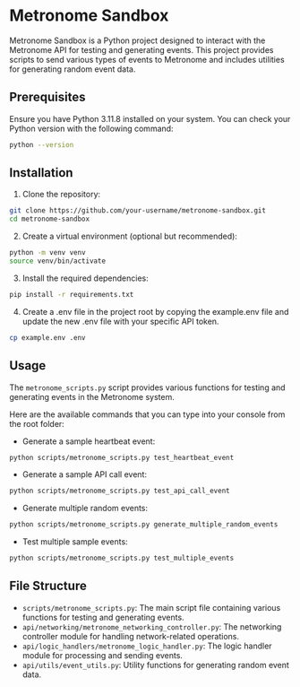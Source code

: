 # Metronome Sandbox
Metronome Sandbox is a Python project designed to interact with the Metronome API for testing and generating events. This project provides scripts to send various types of events to Metronome and includes utilities for generating random event data.

## Prerequisites
Ensure you have Python 3.11.8 installed on your system. You can check your Python version with the following command:

```bash
python --version
```

## Installation

1. Clone the repository:
```bash
git clone https://github.com/your-username/metronome-sandbox.git
cd metronome-sandbox
```

2. Create a virtual environment (optional but recommended):
```bash
python -m venv venv
source venv/bin/activate
```

3. Install the required dependencies:
```bash
pip install -r requirements.txt
```

4. Create a .env file in the project root by copying the example.env file and update the new .env file with your specific API token.
```bash
cp example.env .env
```
    
## Usage
The `metronome_scripts.py` script provides various functions for testing and generating events in the Metronome system. 

Here are the available commands that you can type into your console from the root folder:

- Generate a sample heartbeat event:
```bash
python scripts/metronome_scripts.py test_heartbeat_event
```

- Generate a sample API call event:
```bash
python scripts/metronome_scripts.py test_api_call_event
```

- Generate multiple random events:
```bash
python scripts/metronome_scripts.py generate_multiple_random_events
```

- Test multiple sample events:
```bash
python scripts/metronome_scripts.py test_multiple_events
```

## File Structure

- `scripts/metronome_scripts.py`: The main script file containing various functions for testing and generating events.
- `api/networking/metronome_networking_controller.py`: The networking controller module for handling network-related operations.
- `api/logic_handlers/metronome_logic_handler.py`: The logic handler module for processing and sending events.
- `api/utils/event_utils.py`: Utility functions for generating random event data.